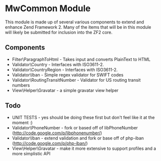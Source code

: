 MwCommon Module
===============

This module is made up of several various components to extend and enhance
Zend Framework 2.  Many of the items that will be in this module will likely
be submitted for inclusion into the ZF2 core.

Components
----------

* Filter\ParagraphToHtml - Takes input and converts PlainText to HTML
* Validator\Country - Interfaces with ISO3611-2.
* Validator\CountryRegion - Interfaces with ISO3611-2.
* Validator\Iban - Simple regex validator for SWIFT codes
* Validator\RoutingTransitNumber - Validator for US routing transit numbers
* View\Helper\Gravatar - a simple gravatar view helper

Todo
----

* UNIT TESTS - yes should be doing these first but don't feel like it at the moment :)
* Validator\PhoneNumber - fork or based off of libPhoneNumber (http://code.google.com/p/libphonenumber/)
* Validator\Iban - extend validation and fork or base off of php-iban (http://code.google.com/p/php-iban/)
* View\Helper\Gravatar - make it more extensive to support profiles and a more simplistic API
